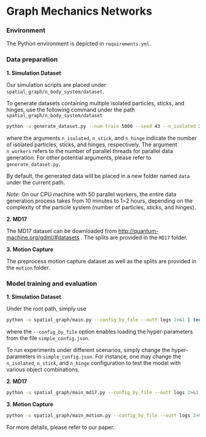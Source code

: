# Graph Mechanics Networks



### Environment

The Python environment is depicted in `requirements.yml`.



### Data preparation

**1. Simulation Dataset**

Our simulation scripts are placed under `spatial_graph/n_body_system/dataset`.

To generate datasets containing multiple isolated particles, sticks, and hinges, use the following command under the path `spatial_graph/n_body_system/dataset`

```bash
python -u generate_dataset.py --num-train 5000 --seed 43 --n_isolated 3 --n_stick 2 --n_hinge 1 --n_workers 50
```

where the arguments `n_isolated`, `n_stick`, and `n_hinge` indicate the number of isolated particles, sticks, and hinges, respectively. The argument `n_workers` refers to the number of parallel threads for parallel data generation. For other potential arguments, please refer to `generate_dataset.py`.

By default, the generated data will be placed in a new folder named `data` under the current path.

*Note:* On our CPU machine with 50 parallel workers, the entire data generation process takes from 10 minutes to 1~2 hours, depending on the complexity of the particle system (number of particles, sticks, and hinges).

**2. MD17**

The MD17 dataset can be downloaded from http://quantum-machine.org/gdml/#datasets . The splits are provided in the `MD17` folder.

**3. Motion Capture**

The preprocess motion capture dataset as well as the splits are provided in the `motion` folder.



### Model training and evaluation

**1. Simulation Dataset**

Under the root path, simply use

```bash
python -u spatial_graph/main.py --config_by_file --outf logs 2>&1 | tee out.log
```

where the `--config_by_file` option enables loading the hyper-parameters from the file `simple_config.json`.

To run experiments under different scenarios, simply change the hyper-parameters in `simple_config.json`. For instance, one may change the `n_isolated`, `n_stick`, and `n_hinge` configuration to test the model with various object combinations.

**2. MD17**

```bash
python -u spatial_graph/main_md17.py --config_by_file --outf logs 2>&1 | tee out.log
```

**3. Motion Capture**

```bash
python -u spatial_graph/main_motion.py --config_by_file --outf logs 2>&1 | tee out.log
```



For more details, please refer to our paper.
